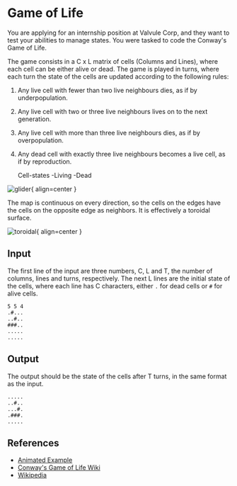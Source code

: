 # Game of Life

You are applying for an internship position at Valvule Corp, and they want to test your abilities to manage states. You were tasked to code the Conway's Game of Life.

The game consists in a C x L matrix of cells (Columns and Lines), where each cell can be either alive or dead. The game is played in turns, where each turn the state of the cells are updated according to the following rules:

1. Any live cell with fewer than two live neighbours dies, as if by underpopulation.
2. Any live cell with two or three live neighbours lives on to the next generation.
3. Any live cell with more than three live neighbours dies, as if by overpopulation.
4. Any dead cell with exactly three live neighbours becomes a live cell, as if by reproduction.

	Cell-states
	-Living
	-Dead

![glider](glider.gif){ align=center }

The map is continuous on every direction, so the cells on the edges have the cells on the opposite edge as neighbors. It is effectively a toroidal surface.

![toroidal](toroidal.gif){ align=center }

## Input

The first line of the input are three numbers, C, L and T, the number of columns, lines and turns, respectively. The next L lines are the initial state of the cells, where each line has C characters, either `.` for dead cells or `#` for alive cells.

```text
5 5 4
.#...
..#..
###..
.....
.....
```

## Output

The output should be the state of the cells after T turns, in the same format as the input.

```text
.....
..#..
...#.
.###.
.....
```

## References

- [Animated Example](https://playgameoflife.com/)
- [Conway's Game of Life Wiki](https://conwaylife.com/wiki/Conway%27s_Game_of_Life)
- [Wikipedia](https://en.wikipedia.org/wiki/Conway%27s_Game_of_Life)